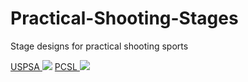 # Practical-Shooting-Stages

Stage designs for practical shooting sports

[USPSA <img src="https://imagedelivery.net/9FN6kemETdb-O_PZO9NFPw/a1f51825-00ba-4d65-2647-4bb98b6eeb00/LogoSmall"/>](https://uspsa.org/)
[PCSL <img src="https://images.squarespace-cdn.com/content/v1/63fc2d3b9100e01b58e3f88e/57b310eb-d926-4b59-8483-8610602c0e85/favicon.ico"/>](https://www.pcsleague.us/)
